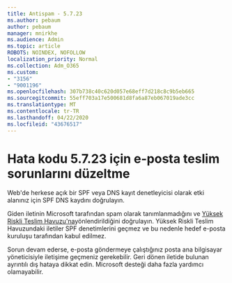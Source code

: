 ```yaml
---
title: Antispam - 5.7.23
ms.author: pebaum
author: pebaum
manager: mnirkhe
ms.audience: Admin
ms.topic: article
ROBOTS: NOINDEX, NOFOLLOW
localization_priority: Normal
ms.collection: Adm_O365
ms.custom:
- "3156"
- "9001196"
ms.openlocfilehash: 307b738c40c620d057e68eff7d218c8c9b5eb665
ms.sourcegitcommit: 55eff703a17e500681d8fa6a87eb067019ade3cc
ms.translationtype: MT
ms.contentlocale: tr-TR
ms.lasthandoff: 04/22/2020
ms.locfileid: "43676517"
---
```

# <a name="fix-email-delivery-issues-for-error-code-5723"></a>Hata kodu 5.7.23 için e-posta teslim sorunlarını düzeltme

Web'de herkese açık bir SPF veya DNS kayıt denetleyicisi olarak etki alanınız için SPF DNS kaydını doğrulayın.

Giden iletinin Microsoft tarafından spam olarak tanımlanmadığını ve [Yüksek Riskli Teslim Havuzu'na](https://docs.microsoft.com/office365/SecurityCompliance/high-risk-delivery-pool-for-outbound-messages)yönlendirildiğini doğrulayın. Yüksek Riskli Teslim Havuzundaki iletiler SPF denetimlerini geçmez ve bu nedenle hedef e-posta kuruluşu tarafından kabul edilmez.

Sorun devam ederse, e-posta göndermeye çalıştığınız posta ana bilgisayar yöneticisiyle iletişime geçmeniz gerekebilir. Geri dönen iletide bulunan ayrıntılı dış hataya dikkat edin. Microsoft desteği daha fazla yardımcı olamayabilir.
